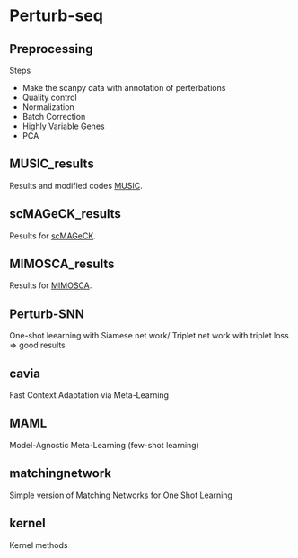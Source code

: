 # Perturb-seq

## Preprocessing 

Steps

- Make the scanpy data with annotation of perterbations
- Quality control
- Normalization
- Batch Correction
- Highly Variable Genes
- PCA

## MUSIC_results
Results and modified codes [MUSIC][an_awesome_website_link].

[an_awesome_website_link]: https://github.com/bm2-lab/MUSIC

## scMAGeCK_results

Results for [scMAGeCK][an_awesome_website_link].

[an_awesome_website_link]: https://github.com/weililab/scMAGeCK/tree/master/R

## MIMOSCA_results

Results for [MIMOSCA][an_awesome_website_link].

[an_awesome_website_link]: https://github.com/asncd/MIMOSCA


## Perturb-SNN
One-shot leearning with Siamese net work/ Triplet net work with triplet loss => good results 

## cavia
Fast Context Adaptation via Meta-Learning

## MAML
Model-Agnostic Meta-Learning (few-shot learning) 

## matchingnetwork
Simple version of Matching Networks for One Shot Learning

## kernel
Kernel methods





